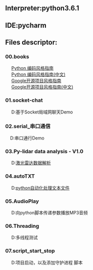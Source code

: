 ## Interpreter:python3.6.1
## IDE:pycharm

## Files descriptor:
### 00.books
&nbsp;&nbsp;&nbsp;&nbsp;
[Python 编码风格指南](./books/Google%20Python%20Style%20Guide.pdf) <br>
&nbsp;&nbsp;&nbsp;&nbsp;
[Python 编码风格指南(中文)](./books/Google%20java编程规范.pdf) <br>
&nbsp;&nbsp;&nbsp;&nbsp;
[Google开源项目风格指南](https://google.github.io/styleguide/) <br>
&nbsp;&nbsp;&nbsp;&nbsp;
[Google开源项目风格指南(中文)](https://github.com/zh-google-styleguide/zh-google-styleguide) <br>

### 01.socket-chat 
&nbsp;&nbsp;&nbsp;&nbsp;
D:基于Socket局域网聊天Demo

### 02.serial_串口通信 
&nbsp;&nbsp;&nbsp;&nbsp;D:串口通行Demo

### 03.Py-lidar data analysis - V1.0 
&nbsp;&nbsp;&nbsp;&nbsp;
D:[激光雷达数据解析](https://blog.csdn.net/qq_21508727/article/details/79839195)

### 04.autoTXT 
&nbsp;&nbsp;&nbsp;&nbsp;
D:[python自动化处理文本文件](https://blog.csdn.net/qq_21508727/article/details/80357580) 

### 05.AudioPlay 
&nbsp;&nbsp;&nbsp;&nbsp;
D:向python脚本传递参数播放MP3音频

### 06.Threading 
&nbsp;&nbsp;&nbsp;&nbsp;
D:多线程测试

### 07.script_start_stop  
&nbsp;&nbsp;&nbsp;&nbsp;
D:项目启动，以及添加守护进程 脚本

